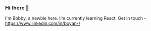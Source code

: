 ### Hi there 👋
I'm Bobby, a newbie here.
I’m currently learning React.
Get in touch - https://www.linkedin.com/in/boyan-/
<!--
**bopcho/bopcho** is a ✨ _special_ ✨ repository because its `README.md` (this file) appears on your GitHub profile.

Here are some ideas to get you started:

- 🔭 I’m currently working on learning to code
- 🌱 I’m currently learning to code
- 👯 I’m looking to collaborate on code
- 🤔 I’m looking for help with code
- 💬 Ask me about code
- 📫 How to reach me: code
- 😄 Pronouns: code
- ⚡ Fun fact: code!
-->

